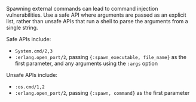 Spawning external commands can lead to command injection vulnerabilities.
Use a safe API where arguments are passed as an explicit list, rather
than unsafe APIs that run a shell to parse the arguments from a single
string.

Safe APIs include:

  * `System.cmd/2,3`
  * `:erlang.open_port/2`, passing `{:spawn_executable, file_name}` as the
    first parameter, and any arguments using the `:args` option

Unsafe APIs include:

  * `:os.cmd/1,2`
  * `:erlang.open_port/2`, passing `{:spawn, command}` as the first
    parameter

